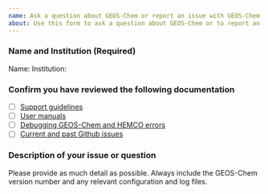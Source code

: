 ```yaml
---
name: Ask a question about GEOS-Chem or report an issue with GEOS-Chem
about: Use this form to ask a question about GEOS-Chem or to report an issue
---
```


### Name and Institution (Required)

Name:
Institution:

### Confirm you have reviewed the following documentation

- [ ] [Support guidelines](https://geos-chem.readthedocs.io/en/stable/reference/SUPPORT.html)
- [ ] [User manuals](https://geos-chem.readthedocs.io/en/stable/geos-chem-shared-docs/supplemental-guides/related-docs.html)
- [ ] [Debugging GEOS-Chem and HEMCO errors](https://geos-chem.readthedocs.io/en/stable/geos-chem-shared-docs/supplemental-guides/debug-guide.html)
- [ ] [Current and past Github issues](https://github.com/geoschem/geos-chem/issues)

### Description of your issue or question

Please provide as much detail as possible. Always include the GEOS-Chem version number and any relevant configuration and log files.

